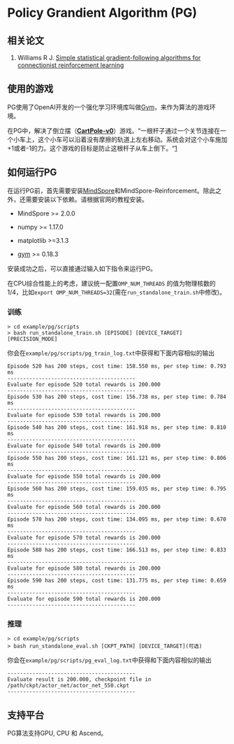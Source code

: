 # Policy Grandient Algorithm (PG)

## 相关论文

1. Williams R J. [Simple statistical gradient-following algorithms for connectionist reinforcement learning](https://link.springer.com/content/pdf/10.1007/BF00992696.pdf)

## 使用的游戏

PG使用了OpenAI开发的一个强化学习环境库叫做[Gym](https://github.com/openai/gym)，来作为算法的游戏环境。

在PG中，解决了倒立摆（[**CartPole-v0**](https://www.gymlibrary.dev/environments/classic_control/cart_pole/)）游戏。“一根杆子通过一个关节连接在一个小车上，这个小车可以沿着没有摩擦的轨道上左右移动。系统会对这个小车施加+1或者-1的力。这个游戏的目标是防止这根杆子从车上倒下。“[1](https://www.gymlibrary.dev/environments/classic_control/cart_pole/)

## 如何运行PG

在运行PG前，首先需要安装[MindSpore](https://www.mindspore.cn/install)和MindSpore-Reinforcement。除此之外，还需要安装以下依赖。请根据官网的教程安装。

- MindSpore >= 2.0.0

- numpy >= 1.17.0
- matplotlib >=3.1.3
- [gym](https://github.com/openai/gym) >= 0.18.3

安装成功之后，可以直接通过输入如下指令来运行PG。

在CPU综合性能上的考虑，建议统一配置`OMP_NUM_THREADS` 的值为物理核数的1/4，比如`export OMP_NUM_THREADS=32`(需在`run_standalone_train.sh`中修改)。

### 训练

```shell
> cd example/pg/scripts
> bash run_standalone_train.sh [EPISODE] [DEVICE_TARGET] [PRECISION_MODE]
```

你会在`example/pg/scripts/pg_train_log.txt`中获得和下面内容相似的输出

```shell
Episode 520 has 200 steps, cost time: 158.550 ms, per step time: 0.793 ms
-----------------------------------------
Evaluate for episode 520 total rewards is 200.000
-----------------------------------------
Episode 530 has 200 steps, cost time: 156.738 ms, per step time: 0.784 ms
-----------------------------------------
Evaluate for episode 530 total rewards is 200.000
-----------------------------------------
Episode 540 has 200 steps, cost time: 161.918 ms, per step time: 0.810 ms
-----------------------------------------
Evaluate for episode 540 total rewards is 200.000
-----------------------------------------
Episode 550 has 200 steps, cost time: 161.121 ms, per step time: 0.806 ms
-----------------------------------------
Evaluate for episode 550 total rewards is 200.000
-----------------------------------------
Episode 560 has 200 steps, cost time: 159.035 ms, per step time: 0.795 ms
-----------------------------------------
Evaluate for episode 560 total rewards is 200.000
-----------------------------------------
Episode 570 has 200 steps, cost time: 134.095 ms, per step time: 0.670 ms
-----------------------------------------
Evaluate for episode 570 total rewards is 200.000
-----------------------------------------
Episode 580 has 200 steps, cost time: 166.513 ms, per step time: 0.833 ms
-----------------------------------------
Evaluate for episode 580 total rewards is 200.000
-----------------------------------------
Episode 590 has 200 steps, cost time: 131.775 ms, per step time: 0.659 ms
-----------------------------------------
Evaluate for episode 590 total rewards is 200.000
-----------------------------------------
```

### 推理

```shell
> cd example/pg/scripts
> bash run_standalone_eval.sh [CKPT_PATH] [DEVICE_TARGET](可选)
```

你会在`example/pg/scripts/pg_eval_log.txt`中获得和下面内容相似的输出

```shell
-----------------------------------------
Evaluate result is 200.000, checkpoint file in /path/ckpt/actor_net/actor_net_550.ckpt
-----------------------------------------
```

## 支持平台

PG算法支持GPU, CPU 和 Ascend。
